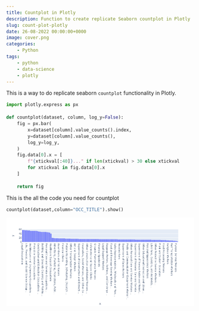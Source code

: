 ```yaml
---
title: Countplot in Plotly
description: Function to create replicate Seaborn countplot in Plotly
slug: count-plot-plotly
date: 26-08-2022 00:00:00+0000
image: cover.png
categories:
    - Python
tags:
    - python
    - data-science
    - plotly
---
```


This is a way to do replicate seaborn `countplot` functionality in Plotly. 
```python
import plotly.express as px

def countplot(dataset, column, log_y=False):
    fig = px.bar(
        x=dataset[column].value_counts().index,
        y=dataset[column].value_counts(),
        log_y=log_y,
    )
    fig.data[0].x = [
        f"{xtickval[:40]}..." if len(xtickval) > 30 else xtickval
        for xtickval in fig.data[0].x
    ]

    return fig

``` 
This is the all the code you need for countplot
```python
countplot(dataset,column="OCC_TITLE").show()
```
!["Countplot"](cover.png)